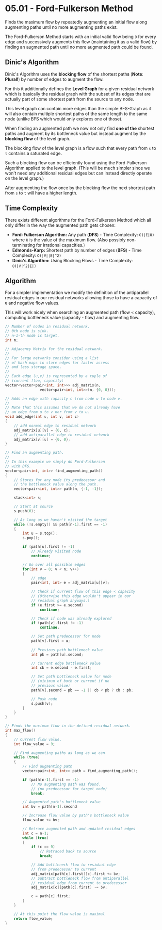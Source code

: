 # 05.01 - Ford-Fulkerson Method
Finds the maximum flow by repeatedly augmenting an initial flow along augmenting paths until no more augmenting paths exist.

The Ford-Fulkerson Method starts with an initial valid flow being `0` for every edge and successively augments this flow (maintaining it as a valid flow) by finding an augmented path until no more augmented path could be found.

## Dinic's Algorithm
Dinic's Algorithm uses the **blocking flow** of the shortest path**s** (**Note: Plural!**) by number of edges to augment the flow.

For this it additionally defines the **Level Graph** for a given residual network which is basically the residual graph with the subset of its edges that are actually part of some shortest path from the source to any node. 

This level graph can contain more edges than the simple BFS-Graph
as it will also contain multiple shortest paths of the same length to the same node (unlike BFS which would only explores one of those).

When finding an augmented path we now not only find **one of the** shortest paths and augment by its bottleneck value but instead augment by the **blocking flow** of the level graph.

The blocking flow of the level graph is a flow such that every path from `s` to `t` contains a saturated edge.

Such a blocking flow can be efficiently found using the Ford-Fulkerson Algorithm applied to the level graph. (This will be much simpler since we won't need any additional residual edges but can instead directly operate on the level graph.)

After augmenting the flow once by the blocking flow the next shortest path from `s` to `t` will have a higher length.

## Time Complexity
There exists different algorithms for the Ford-Fulkerson Method which all only differ in the way the augmented path gets chosen:
- **Ford-Fulkerson Algorithm:** Any path (**DFS**) - Time Complexity: `O(|E|U)` where `U` is the value of the maximum flow. (Also possibly non-terminating for irrational capacities.)
- **Edmonds-Karp:** Shortest path by number of edges (**BFS**) - Time Complexity: `O(|V||E|^2)`
- **Dinic's Algorithm:** Using Blocking Flows - Time Complexity: `O(|V|^2|E|)`

## Algorithm
For a simpler implementation we modify the definition of the antiparallel residual edges in our residual networks allowing those to have a capacity of `0` and negative flow values.

This will work nicely when searching an augmented path (flow < capacity), computing bottleneck value (capacity - flow) and augmenting flow.

```c++
// Number of nodes in residual network.
// 0th node is sink.
// n-1-th node is target.
int n;

// Adjacency Matrix for the residual network.
//
// For large networks consider using a list
// of hash maps to store edges for faster access
// and less storage space.
//
// Each edge (u,v) is represented by a tuple of 
// (current flow, capacity)
vector<vector<pair<int, int>>> adj_matrix(n, 
                vector<pair<int, int>>(n, {0, 0}));

// Adds an edge with capacity c from node u to node v.
//
// Note that this assumes that we do not already have 
// an edge from u to v nor from v to u.
void add_edge(int u, int v, int c)
{
    // add normal edge to residual network
    adj_matrix[u][v] = {0, c};
    // add antiparallel edge to residual network
    adj_matrix[v][u] = {0, 0};
}

// Find an augmenting path.
//
// In this example we simply do Ford-Fulkerson
// with DFS.
vector<pair<int, int>> find_augmenting_path()
{
    // Stores for any node its predecessor and
    // the bottleneck value along the path.
    vector<pair<int, int>> path(n, {-1, -1});

    stack<int> s;

    // Start at source
    s.push(0);

    // As long as we haven't visited the target
    while (!s.empty() && path[n-1].first == -1)
    {
        int u = s.top();
        s.pop();

        if (path[u].first != -1)
            // Already visited node
            continue;

        // Go over all possible edges
        for(int v = 0; v < n; v++)
        {
            // edge
            pair<int, int> e = adj_matrix[u][v];

            // Check if current flow of this edge < capacity
            // (Otherwise this edge wouldn't appear in our
            // residual graph anyways.)
            if (e.first >= e.second) 
                continue;

            // Check if node was already explored
            if (path[v].first != -1)
                continue;

            // Set path predecessor for node
            path[v].first = u;
            
            // Previous path bottleneck value
            int pb = path[u].second;

            // Current edge bottleneck value
            int cb = e.second - e.first;

            // Set path bottleneck value for node
            // (minimum of both or current if no
            // previous value)
            path[v].second = pb == -1 || cb < pb ? cb : pb;

            // Push node
            s.push(v);
        }
    }
}

// Finds the maximum flow in the defined residual network.
int max_flow()
{
    // Current flow value.
    int flow_value = 0;

    // Find augmenting paths as long as we can
    while (true)
    {
        // Find augmenting path
        vector<pair<int, int>> path = find_augmenting_path();

        if (path[n-1].first == -1)
            // No augmenting path was found.
            // (no predecessor for target node)
            break;

        // Augmented path's bottleneck value
        int bv = path[n-1].second

        // Increase flow value by path's bottleneck value
        flow_value += bv;

        // Retrace augmented path and updated residual edges
        int c = n-1;
        while (true)
        {
            if (c == 0)
                // Retraced back to source
                break;

            // Add bottleneck flow to residual edge 
            // from predecessor to current
            adj_matrix[path[c].first][c].first += bv;
            // Subtract bottleneck flow from antiparallel
            // residual edge from current to predecessor
            adj_matrix[c][path[c].first] -= bv;

            c = path[c].first;
        }
    }

    // At this point the flow value is maximal
    return flow_value;
}
```
